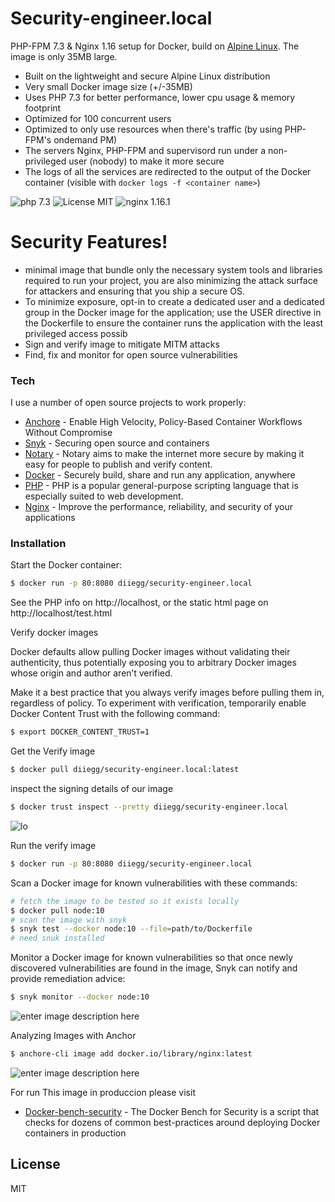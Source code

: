 # Security-engineer.local

PHP-FPM 7.3 & Nginx 1.16 setup for Docker, build on [Alpine Linux](http://www.alpinelinux.org/). The image is only 35MB large.

-   Built on the lightweight and secure Alpine Linux distribution
-   Very small Docker image size (+/-35MB)
-   Uses PHP 7.3 for better performance, lower cpu usage & memory footprint
-   Optimized for 100 concurrent users
-   Optimized to only use resources when there's traffic (by using PHP-FPM's ondemand PM)
-   The servers Nginx, PHP-FPM and supervisord run under a non-privileged user (nobody) to make it more secure
-   The logs of all the services are redirected to the output of the Docker container (visible with `docker logs -f <container name>`)

![php 7.3](https://img.shields.io/badge/php-7.3-brightgreen.svg)
![License MIT](https://img.shields.io/badge/license-MIT-blue.svg)
![nginx 1.16.1](https://img.shields.io/badge/nginx-1.16-brightgreen.svg)


# Security Features!

  - minimal image that bundle only the necessary system tools and libraries required to run your project, you are also minimizing the attack surface for attackers and ensuring that you ship a secure OS.
  - To minimize exposure, opt-in to create a dedicated user and a dedicated group in the Docker image for the application; use the USER directive in the Dockerfile to ensure the container runs the application with the least privileged access possib
  - Sign and verify image to mitigate MITM attacks
  - Find, fix and monitor for open source vulnerabilities

### Tech

I use a number of open source projects to work properly:

* [Anchore](https://anchore.com/) - Enable High Velocity, Policy-Based Container Workflows Without Compromise
* [Snyk](https://snyk.io/) - Securing open source and containers
* [Notary](https://github.com/theupdateframework/notary#building-notary) - Notary aims to make the internet more secure by making it easy for people to publish and verify content.
* [Docker](https://www.docker.com/) - Securely build, share and run any application, anywhere
* [PHP](https://www.php.net/) - PHP is a popular general-purpose scripting language that is especially suited to web development.
* [Nginx](https://www.nginx.com/) - Improve the performance, reliability, and security of your applications


### Installation



Start the Docker container:

```sh
$ docker run -p 80:8080 diiegg/security-engineer.local
```
See the PHP info on http://localhost, or the static html page on http://localhost/test.html

Verify docker images

Docker defaults allow pulling Docker images without validating their authenticity, thus potentially exposing you to arbitrary Docker images whose origin and author aren’t verified.

Make it a best practice that you always verify images before pulling them in, regardless of policy. To experiment with verification, temporarily enable Docker Content Trust with the following command:

```sh
$ export DOCKER_CONTENT_TRUST=1
```
Get the Verify image

```sh
$ docker pull diiegg/security-engineer.local:latest
```

inspect the signing details of our image

```sh
$ docker trust inspect --pretty diiegg/security-engineer.local
```
![lo](https://user-images.githubusercontent.com/12648295/73222087-4d6be480-415a-11ea-9a96-80233e59bbd4.png)

Run the verify image 

```sh
$ docker run -p 80:8080 diiegg/security-engineer.local
```

Scan a Docker image for known vulnerabilities with these commands:

```sh
# fetch the image to be tested so it exists locally
$ docker pull node:10
# scan the image with snyk
$ snyk test --docker node:10 --file=path/to/Dockerfile
# need snuk installed
```

Monitor a Docker image for known vulnerabilities so that once newly discovered vulnerabilities are found in the image, Snyk can notify and provide remediation advice:

```sh
$ snyk monitor --docker node:10
```
![enter image description here](https://user-images.githubusercontent.com/12648295/73222275-c0755b00-415a-11ea-9a5d-b6df74a06789.png)

Analyzing Images with Anchor

```sh
$ anchore-cli image add docker.io/library/nginx:latest
```

![enter image description here](https://user-images.githubusercontent.com/12648295/73223097-ddab2900-415c-11ea-86e8-d1f626e13724.png)

For run This image in produccion please visit

* [Docker-bench-security](https://github.com/docker/docker-bench-security) - The Docker Bench for Security is a script that checks for dozens of common best-practices around deploying Docker containers in production



License
----

MIT
